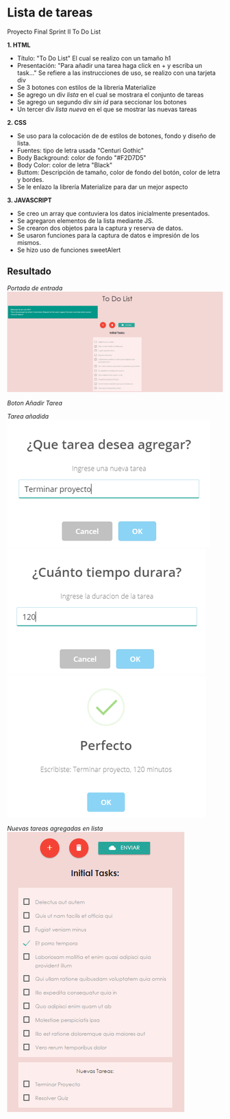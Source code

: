 # Lista de tareas

Proyecto Final Sprint II To Do List

**1. HTML**
+ Título: "To Do List"  El cual se realizo con un tamaño h1
+ Presentación: "Para añadir una tarea haga click en + y escriba un task..." 
  Se refiere a las instrucciones de uso, se realizo con una tarjeta div
+ Se 3 botones con estilos de la libreria Materialize
+ Se agrego un div *lista* en el cual se mostrara el conjunto de tareas
+ Se agrego un segundo div *sin id* para seccionar los botones
+ Un tercer div *lista nueva* en el que se mostrar las nuevas tareas


**2. CSS**
+ Se uso para la colocación de de estilos de botones, fondo y diseño de lista.
+ Fuentes: tipo de letra usada "Centuri Gothic"
+ Body Background: color de fondo "#F2D7D5"
+ Body Color: color de letra "Black"
+ Buttom: Descripción de tamaño, color de fondo del botón, color de letra y bordes.
+ Se le enlazo la librería Materialize para dar un mejor aspecto


**3. JAVASCRIPT**
+ Se creo un array que contuviera los datos inicialmente presentados.
+ Se agregaron elementos de la lista mediante JS.
+ Se crearon dos objetos para la captura y reserva de datos.
+ Se usaron funciones para la captura de datos e impresión de los mismos.
+ Se hizo uso de funciones sweetAlert

## Resultado
*Portada de entrada*
![Alt-Text](assets/img/completo.png)


*Boton Añadir Tarea*

*Tarea añadida*
![Alt-Text](assets/img/boton1.png)
![Alt-Text](assets/img/boton2.png)
![Alt-Text](assets/img/boton3.png)

*Nuevas tareas agregadas en lista*
![Alt-Text](assets/img/lista.png)